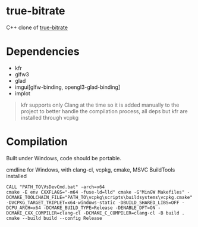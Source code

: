# true-bitrate

C++ clone of [true-bitrate](https://github.com/dvorapa/true-bitrate)

# Dependencies

- kfr
- glfw3
- glad
- imgui[glfw-binding, opengl3-glad-binding]
- implot

> kfr supports only Clang at the time so it is added manually to the project to better handle the compilation process, all deps but kfr are installed through vcpkg

# Compilation

Built under Windows, code should be portable.

cmdline for Windows, with clang-cl, vcpkg, cmake, MSVC BuildTools installed

```
CALL "PATH_TO\VsDevCmd.bat" -arch=x64
cmake -E env CXXFLAGS="-m64 -fuse-ld=lld" cmake -G"MinGW Makefiles" -DCMAKE_TOOLCHAIN_FILE="PATH_TO\vcpkg\scripts\buildsystems\vcpkg.cmake" -DVCPKG_TARGET_TRIPLET=x64-windows-static -DBUILD_SHARED_LIBS=OFF -DCPU_ARCH=x64 -DCMAKE_BUILD_TYPE=Release -DENABLE_DFT=ON -DCMAKE_CXX_COMPILER=clang-cl -DCMAKE_C_COMPILER=clang-cl -B build .
cmake --build build --config Release
```